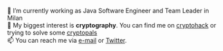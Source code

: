 
🔭 I’m currently working as Java Software Engineer and Team Leader in Milan<br>
🌱 My biggest interest is **cryptography**. You can find me on [cryptohack](https://cryptohack.org/user/Beard33/) or trying to solve some [cryptopals](https://cryptopals.com/)<br>
📫 You can reach me via [e-mail](mailto:andreaguzzon26@gmail.com) or [Twitter](https://www.twitter.com/beard_333).

